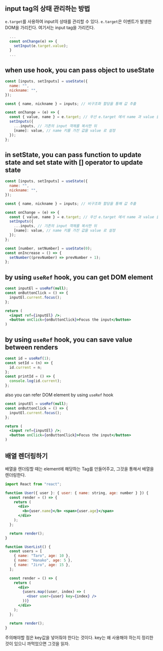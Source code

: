 ## input tag의 상태 관리하는 방법

`e.target`를 사용하여 input의 상태를 관리할 수 있다.
`e.target`은 이벤트가 발생한 DOM을 가리킨다. 여기서는 input tag을 가리킨다.

```jsx
  ...
  const onChange(e) => {
    setInput(e.target.value);
  }
  ...
```

## when use hook, you can pass object to useState

```jsx
const [inputs, setInputs] = useState({
  name: "",
  nickname: "",
});

const { name, nickname } = inputs; // 비구조화 할당을 통해 값 추출

const onChange = (e) => {
  const { value, name } = e.target; // 우선 e.target 에서 name 과 value 를 추출
  setInputs({
    ...inputs, // 기존의 input 객체를 복사한 뒤
    [name]: value, // name 키를 가진 값을 value 로 설정
  });
};
```

## in setState, you can pass function to update state and set state with [] operator to update state

```jsx
const [inputs, setInputs] = useState({
  name: "",
  nickname: "",
});

const { name, nickname } = inputs; // 비구조화 할당을 통해 값 추출

const onChange = (e) => {
  const { value, name } = e.target; // 우선 e.target 에서 name 과 value 를 추출
  setInputs({
    ...inputs, // 기존의 input 객체를 복사한 뒤
    [name]: value, // name 키를 가진 값을 value 로 설정
  });
};
```

```jsx
const [number, setNumber] = useState(0);
const onIncrease = () => {
  setNumber((prevNumber) => prevNumber + 1);
};
```

## by using `useRef` hook, you can get DOM element

```jsx
const inputEl = useRef(null);
const onButtonClick = () => {
  inputEl.current.focus();
};

return (
  <input ref={inputEl} />;
  <button onClick={onButtonClick}>Focus the input</button>
)
```

## by using `useRef` hook, you can save value between renders

```jsx
const id = useRef(1);
const setId = (n) => {
  id.current = n;
};
const printId = () => {
  console.log(id.current);
};
```

also you can refer DOM element by using `useRef` hook

```jsx
const inputEl = useRef(null);
const onButtonClick = () => {
  inputEl.current.focus();
};

return (
  <input ref={inputEl} />;
  <button onClick={onButtonClick}>Focus the input</button>
)
```

## 배열 렌더링하기

배열을 렌더링할 때는 element에 해당하는 Tag를 만들어주고, 그것을 통해서 배열을 렌더링한다.

```jsx
import React from "react";

function User({ user }: { user: { name: string, age: number } }) {
  const render = () => {
    return (
      <div>
        <b>{user.name}</b> <span>{user.age}</span>
      </div>
    );
  };

  return render();
}

function UserList() {
  const users = [
    { name: "Taro", age: 10 },
    { name: "Hanako", age: 5 },
    { name: "Jiro", age: 15 },
  ];

  const render = () => {
    return (
      <div>
        {users.map((user, index) => (
          <User user={user} key={index} />
        ))}
      </div>
    );
  };

  return render();
}
```

주의해야할 점은 key값을 넣어줘야 한다는 것이다. key는 왜 사용해야 하는지 정리한 것이 있으니 까먹었으면 그것을 읽자.

